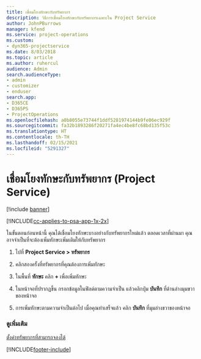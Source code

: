 ```yaml
---
title: เชื่อมโยงทักษะกับทรัพยากร
description: วิธีการเชื่อมโยงทักษะกับทรัพยากรเฉพาะใน Project Service
author: JohnPBurrows
manager: kfend
ms.service: project-operations
ms.custom:
- dyn365-projectservice
ms.date: 8/03/2018
ms.topic: article
ms.author: ruhercul
audience: Admin
search.audienceType:
- admin
- customizer
- enduser
search.app:
- D365CE
- D365PS
- ProjectOperations
ms.openlocfilehash: a0b8055e73744f1ddf5281974144b9fe06ec929f
ms.sourcegitcommit: fa32b1893286f20271fa4ec4be8fc68bd135f53c
ms.translationtype: HT
ms.contentlocale: th-TH
ms.lasthandoff: 02/15/2021
ms.locfileid: "5291327"
---
```

# <a name="associate-skills-with-resources-project-service"></a>เชื่อมโยงทักษะกับทรัพยากร (Project Service)

[!include [banner](../includes/psa-now-project-operations.md)]

[!INCLUDE[cc-applies-to-psa-app-1x-2x](../includes/cc-applies-to-psa-app-1x-2x.md)]

ในขั้นตอนก่อนหน้านี้ คุณได้เชื่อมโยงทักษะบางอย่างกับทรัพยากรใหม่แล้ว ตลอดเวลาที่ผ่านมา คุณอาจจำเป็นที่จะต้องเพิ่มทักษะเพิ่มเติมให้กับทรัพยากร  
  
1.  ไปที่ **Project Service > ทรัพยากร**  
  
2.  คลิกสองครั้งที่ทรัพยากรที่คุณต้องการเพิ่มทักษะ  
  
3.  ในพื้นที่ **ทักษะ** คลิก **+** เพื่อเพิ่มทักษะ  
  
4.  ในหน้าจอที่ปรากฏขึ้น กรอกข้อมูลในฟิลด์ตามความจำเป็น แล้วคลิกปุ่ม **บันทึก** ที่ด้านล่างมุมขวาของหน้าจอ  
  
5.  การเพิ่มทักษะตามความจำเป็นต่อไป เมื่อคุณทำเสร็จแล้ว คลิก **บันทึก** ที่มุมล่างขวาของหน้าจอ  
  
### <a name="see-also"></a>ดูเพิ่มเติม  
 [ตั้งค่าทรัพยากรที่สามารถจองได้](../psa/set-up-resources.md)


[!INCLUDE[footer-include](../includes/footer-banner.md)]